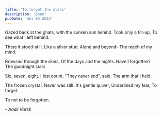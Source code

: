 ```yaml
---
title: 'To forget the stars'
description: 'poem'
pubDate: 'Jul 05 2023'
---
```

Gazed back at the ghats, 
with the sunken sun behind.
Took only a tilt-up,
To see what I left behind.

There it stood-still, 
Like a silver stud. 
Alone and beyond-
The reach of my mind.

Browsed through the skies,
Of the days and the nights.
Have I forgotten? 
The goodnight stars. 

Six, seven, eight. 
I lost count. 
"They never end", said, 
The arm that I held. 

The frozen crystal, 
Never was still. 
It's gentle quiver, 
Underlined my fear, 
To forget. 

To not to be forgotten. 

*- Aadil Varsh*
